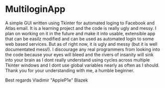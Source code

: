 # MultiloginApp
A simple GUI written using Tkinter for automated loging to Facebook and Atlas email. It is a learning project and the code is really ugly and messy. I plan on working on it in the future and make it into usable, extensible app that can be easilz modified and can be used as automated login to some web based services. 
But as of right now, it is ugly and messy (but it is well documentated mess!). 
I discourage any real programmers from looking into the code because your eyes will bleed and the rivers of insanity will sink into your brain as I dont really understand using cycles across multiple Tkinter windows and I dont use global variables nearly as often as I should.
Thank you for your understanding with me, a humble beginner. 

Best regards
Vladimir "AppleP1e" Blazek 
